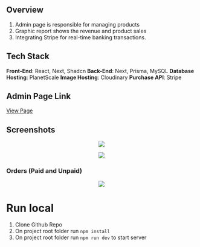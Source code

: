 
## Overview

 1. Admin page is responsible for managing products
 2. Graphic report shows the revenue and product sales
 3. Integrating Stripe for real-time banking transactions.

## Tech Stack
**Front-End**: React, Next, Shadcn
**Back-End**: Next, Prisma, MySQL
**Database Hosting**: PlanetScale
**Image Hosting**: Cloudinary
**Purchase API**: Stripe

## Admin Page Link
[View Page](https://e-commerce-admin-five-pi.vercel.app/)

## Screenshots
<p align="center">
  <img src="https://res.cloudinary.com/dkktswnhi/image/upload/v1694795550/Admin%20Pictures/Screenshot_2023-09-15_at_12.32.25_PM_uue0rf.png" />
</p>

<p align="center">
  <img src="https://res.cloudinary.com/dkktswnhi/image/upload/v1694795812/Admin%20Pictures/Screenshot_2023-09-15_at_12.36.44_PM_yuh9qi.png" />
</p>

### Orders (Paid and Unpaid)
<p align="center" >
  <img src="https://res.cloudinary.com/dkktswnhi/image/upload/v1694795948/Admin%20Pictures/Screenshot_2023-09-15_at_12.38.42_PM_hxl8td.png" />
</p>

# Run local 
1. Clone Github Repo
2. On project root folder run `npm install`
3. On project root folder run `npm run dev` to start server
